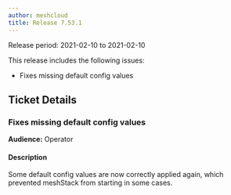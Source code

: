 ```yaml
---
author: meshcloud
title: Release 7.53.1
---
```


Release period: 2021-02-10 to 2021-02-10

This release includes the following issues:
* Fixes missing default config values
<!--truncate-->

## Ticket Details
### Fixes missing default config values
**Audience:** Operator<br>

#### Description
Some default config values are now correctly applied again, which prevented meshStack from starting in some cases.

